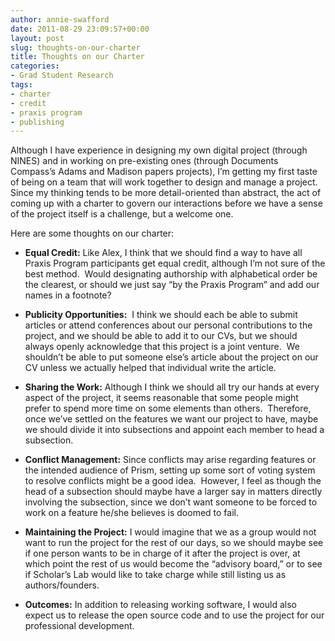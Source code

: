 ```yaml
---
author: annie-swafford
date: 2011-08-29 23:09:57+00:00
layout: post
slug: thoughts-on-our-charter
title: Thoughts on our Charter
categories:
- Grad Student Research
tags:
- charter
- credit
- praxis program
- publishing
---
```


Although I have experience in designing my own digital project (through NINES) and in working on pre-existing ones (through Documents Compass’s Adams and Madison papers projects), I’m getting my first taste of being on a team that will work together to design and manage a project.  Since my thinking tends to be more detail-oriented than abstract, the act of coming up with a charter to govern our interactions before we have a sense of the project itself is a challenge, but a welcome one.

Here are some thoughts on our charter:



	
  * **Equal Credit:** Like Alex, I think that we should find a way to have all Praxis Program participants get equal credit, although I’m not sure of the best method.  Would designating authorship with alphabetical order be the clearest, or should we just say “by the Praxis Program” and add our names in a footnote?

	
  * **Publicity Opportunities:**  I think we should each be able to submit articles or attend conferences about our personal contributions to the project, and we should be able to add it to our CVs, but we should always openly acknowledge that this project is a joint venture.  We shouldn’t be able to put someone else’s article about the project on our CV unless we actually helped that individual write the article.

	
  * **Sharing the Work:** Although I think we should all try our hands at every aspect of the project, it seems reasonable that some people might prefer to spend more time on some elements than others.  Therefore, once we’ve settled on the features we want our project to have, maybe we should divide it into subsections and appoint each member to head a subsection.

	
  * **Conflict Management:** Since conflicts may arise regarding features or the intended audience of Prism, setting up some sort of voting system to resolve conflicts might be a good idea.  However, I feel as though the head of a subsection should maybe have a larger say in matters directly involving the subsection, since we don’t want someone to be forced to work on a feature he/she believes is doomed to fail.

	
  * **Maintaining the Project:** I would imagine that we as a group would not want to run the project for the rest of our days, so we should maybe see if one person wants to be in charge of it after the project is over, at which point the rest of us would become the “advisory board,” or to see if Scholar’s Lab would like to take charge while still listing us as authors/founders.

	
  * **Outcomes:** In addition to releasing working software, I would also expect us to release the open source code and to use the project for our professional development.


